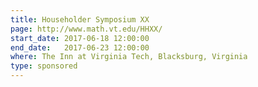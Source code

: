 ```yaml
---
title: Householder Symposium XX
page: http://www.math.vt.edu/HHXX/
start_date: 2017-06-18 12:00:00
end_date:   2017-06-23 12:00:00
where: The Inn at Virginia Tech, Blacksburg, Virginia
type: sponsored
---
```


